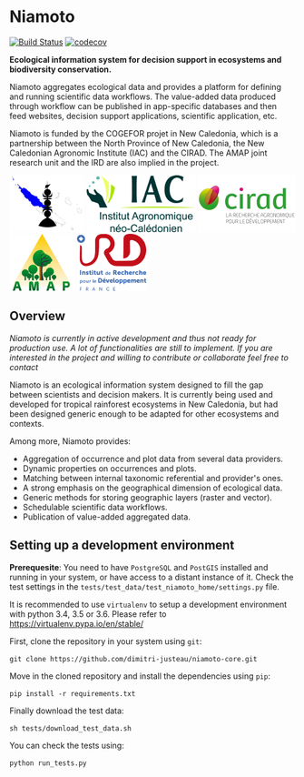 # Niamoto #

[![Build Status](https://travis-ci.org/dimitri-justeau/niamoto-core.svg?branch=master)](https://travis-ci.org/dimitri-justeau/niamoto-core)
[![codecov](https://codecov.io/gh/dimitri-justeau/niamoto-core/branch/master/graph/badge.svg)](https://codecov.io/gh/dimitri-justeau/niamoto-core)

**Ecological information system for decision support in ecosystems and biodiversity conservation.**

Niamoto aggregates ecological data and provides a platform for defining and running scientific data workflows. The value-added data produced through workflow can be published in app-specific databases and then feed websites, decision support applications, scientific application, etc.

Niamoto is funded by the COGEFOR projet in New Caledonia, which is a partnership between the North Province of New Caledonia, the New Caledonian Agronomic Institute (IAC) and the CIRAD. The AMAP joint research unit and the IRD are also implied in the project.
 
![alt text](docs/_static/logos/logo_pn.png "Province Nord") ![alt text](docs/_static/logos/logo_iac.png "IAC") ![alt text](docs/_static/logos/logo_cirad.png "CIRAD") ![alt text](docs/_static/logos/logo_amap.png "UMR AMAP") ![alt text](docs/_static/logos/logo_ird.png "IRD")

## Overview ##

*Niamoto is currently in active development and thus not ready for production use. A lot of functionalities are still to implement. If you are interested in the project and willing to contribute or collaborate feel free to contact*

Niamoto is an ecological information system designed to fill the gap between scientists and decision makers. It is currently being used and developed for tropical rainforest ecosystems in New Caledonia, but had been designed generic enough to be adapted for other ecosystems and contexts.

Among more, Niamoto provides:

- Aggregation of occurrence and plot data from several data providers.
- Dynamic properties on occurrences and plots.
- Matching between internal taxonomic referential and provider's ones.
- A strong emphasis on the geographical dimension of ecological data.
- Generic methods for storing geographic layers (raster and vector).
- Schedulable scientific data workflows.
- Publication of value-added aggregated data.

## Setting up a development environment ##

**Prerequesite**: You need to have `PostgreSQL` and `PostGIS` installed and running in your system, or have access to a distant instance of it. Check the test settings in the `tests/test_data/test_niamoto_home/settings.py` file.

It is recommended to use `virtualenv` to setup a development environment with python 3.4, 3.5 or 3.6. Please refer to https://virtualenv.pypa.io/en/stable/

First, clone the repository in your system using `git`:

```
git clone https://github.com/dimitri-justeau/niamoto-core.git
```

Move in the cloned repository and install the dependencies using `pip`:

```
pip install -r requirements.txt
```

Finally download the test data:

```
sh tests/download_test_data.sh
```

You can check the tests using:

```
python run_tests.py
```
